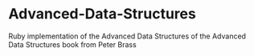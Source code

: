 # Advanced-Data-Structures
Ruby implementation of the Advanced Data Structures of the Advanced Data Structures book from Peter Brass
